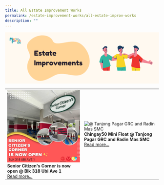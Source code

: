 ```yaml
---
title: All Estate Improvement Works
permalink: /estate-improvement-works/all-estate-improv-works
description: ""
---
```

![](/images/Banners/Estate%20Improvements.png)
<div class="horizontal-scroll"><table width="100%" border="0">
        <tbody><tr>
            <td width="50%" style="border:0px;">
                <img src="/images/Estate Improvements/Senior Citizens.jpg" alt="@ SeniorCitizens" style="width:370px;height:auto;">
                <br>
                <b>Senior Citizen's Corner is now open @ Blk 318 Ubi Ave 1</b><br>
                <a href="/event-gallery/ang-mo-kio-grc-kebun-baru-and-yio-chu-kang-smcs">Read more...</a>
            </td>
            <td width="50%" style="border:0px;">
                <img src="/images/Event%20Gallery/chingay50-mini-float-@-tanjong-pagar-grc-and-radin-mas-smc-2.jpeg" alt="@ Tanjong Pagar GRC and Radin Mas SMC" style="width:370px;height:auto;">
                <br>
                <b>Chingay50 Mini Float @ Tanjong Pagar GRC and Radin Mas SMC</b><br>
                <a href="/event-gallery/tanjong-pagar-grc-and-radin-mas-smc">Read more...</a>
            </td>
        </tr>
        <tr>